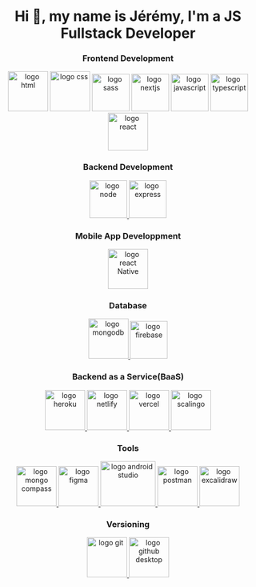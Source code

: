 <h1 align="center">Hi 👋, my name is Jérémy, I'm a JS Fullstack Developer</h1>

<h3 align="center">Frontend Development</h3>

<p align="center">
<a href="https://developer.mozilla.org/fr/docs/Web/HTML" target="_blank"> <img src="https://camo.githubusercontent.com/170f18f5210fdb72cf8caa4b2619e64783c72382284ed4736af5953e9ae7b33b/68747470733a2f2f7777772e6a65666670686f746f2e66722f77702d636f6e74656e742f75706c6f6164732f323032312f31322f6c6f676f2d673962356636373362365f3634302e706e67" alt="logo html" width="80" height="80"/></a>
<a href="https://developer.mozilla.org/fr/docs/Web/CSS" target="_blank"> <img src="https://camo.githubusercontent.com/ae5921220887665b70a7e118c6fc10fd425d9f4e401c0f85542542d883aa926e/68747470733a2f2f7777772e6a65666670686f746f2e66722f77702d636f6e74656e742f75706c6f6164732f323032312f31322f6c6f676f2d676339396131643739635f3634302e706e67" alt="logo css" width="80" height="80"/></a>
<a href="https://sass-lang.com/" target="_blank"> <img src="https://camo.githubusercontent.com/15dd709f7fc70fbec79d2b2ab510f8657122a622e26eafd493db65178d9c31b2/68747470733a2f2f7777772e6a65666670686f746f2e66722f77702d636f6e74656e742f75706c6f6164732f323032322f30312f6b697373706e672d736173732d6e706d2d636173636164696e672d7374796c652d7368656574732d6e6f64652d6a732d736173732d35623337383163653837633835332e393233333934323131353330333634333636353536322e706e67" alt="logo sass" width="75" height="75"/></a>
<a href="https://nextjs.org/" target="_blank"> <img src="https://camo.githubusercontent.com/b985b2822d89b4b05dddd526c61852d2d91b24d5103168503348afe206769311/68747470733a2f2f7777772e726c6f676963616c2e636f6d2f77702d636f6e74656e742f75706c6f6164732f323032312f30382f526c6f676963616c2d426c6f672d496d616765732d7468756d626e61696c2e706e67" alt="logo nextjs" width="75" height="75"/></a>
<a href="https://developer.mozilla.org/fr/docs/Web/JavaScript" target="_blank"> <img src="https://camo.githubusercontent.com/19c442403fb0e923bbc655300a74ce3175f68171d9331aa9fd1d4e6b9a84977c/68747470733a2f2f75706c6f61642e77696b696d656469612e6f72672f77696b6970656469612f636f6d6d6f6e732f392f39392f556e6f6666696369616c5f4a6176615363726970745f6c6f676f5f322e737667" alt="logo javascript" width="75" height="75"/></a>
<a href="https://www.typescriptlang.org/" target="_blank"> <img src="https://camo.githubusercontent.com/3f51c9e4df2ed06b09943fce5082aa1b87de388710df73a072ed260a1fbfcf36/68747470733a2f2f63646e2e776f726c64766563746f726c6f676f2e636f6d2f6c6f676f732f747970657363726970742e737667" alt="logo typescript" width="75" height="75"/></a>
<a href="https://fr.reactjs.org/" target="_blank"> <img src="https://camo.githubusercontent.com/a3ef27d5bd9413fe6a435a8407f6913ad8aa0d600de7f01972d76f5d29dc65da/68747470733a2f2f7777772e70696e636c69706172742e636f6d2f7069636469722f6269672f3533372d353337343038395f72656163742d6a732d6c6f676f2d636c69706172742e706e67" alt="logo react" width="80" height="75"/></a>
</p>

<h3 align="center">Backend Development</h3>

<p align="center">

<a href="https://nodejs.org/en/" target="_blank"> 
<img src="https://camo.githubusercontent.com/b05502314be6203c494788cf027292c3a91aad41b7ccb75cb6a2c6ba31d9b126/68747470733a2f2f7777772e6a65666670686f746f2e66722f77702d636f6e74656e742f75706c6f6164732f323032312f31322f6b697373706e672d6e6f64652d6a732d616e67756c61726a732d72656163742d6a6176617363726970742d6e706d2d6e6f64652d6a732d35623238663631313562666634382e393130313131333431353239343131303839333736382e706e67" alt="logo node" width="75" height="75"/>
</a>
<a href="https://expressjs.com/fr/" target="_blank"> <img src="https://camo.githubusercontent.com/446dad04fdee1cc9b4b1e8f7c32722997c3089af1dee16cd5484796a925e069b/68747470733a2f2f656767686561642e696f2f5f6e6578742f696d6167653f75726c3d68747470732533412532462532466432656970397366336f6f3663322e636c6f756466726f6e742e6e657425324674616773253246696d6167657325324630303025324630303025324633353925324666756c6c253246657870726573736a736c6f676f2e706e6726773d33383426713d3735" alt="logo express" width="75" height="75"/></a>
</p>

<h3 align="center">Mobile App Developpment</h3>

<p align="center">
<a href="https://reactnative.dev/" target="_blank"> <img src="https://reactnative.dev/img/header_logo.svg" alt="logo react Native" width="80" height="80"/> </a>
</p>

<h3 align="center">Database</h3>

<p align="center">
<a href="https://www.mongodb.com/cloud/atlas/lp/try2?utm_content=controlhterms&utm_source=google&utm_campaign=gs_emea_france_search_core_brand_atlas_desktop&utm_term=mongodb&utm_medium=cpc_paid_search&utm_ad=e&utm_ad_campaign_id=12212624521&adgroup=115749705063&gclid=CjwKCAiA7dKMBhBCEiwAO_crFG9_RSwRbogezzhe7iDO2DTUEpF3vnW_gbmCWDrLIfs7ReYyWBhM4RoCG2YQAvD_BwE" target="_blank"> <img src="https://camo.githubusercontent.com/6f7b5dae458697cdd350b6d478034c5d9e260c2bfc581ce47595f96bd7c73f46/68747470733a2f2f7777772e6a65666670686f746f2e66722f77702d636f6e74656e742f75706c6f6164732f323032312f31322f5058504e472e434f4d426173652d64652d646f6e6ec3a965732d6f7269656e74c3a9652d646f63756d656e742d4d6f6e676f44422d4e6f53514c2d6963c3b46e652d6e6f73716c2d61666661697265732d636572636c652d363030783630302d312e706e67" alt="logo mongodb" width="80" height="80"/> </a>
<a href="https://firebase.google.com/" target="_blank"> <img src="https://ih1.redbubble.net/image.489553250.2202/pp,840x830-pad,1000x1000,f8f8f8.u1.jpg" alt="logo firebase" width="75" height="75"/></a>
</p>

<h3 align="center">Backend as a Service(BaaS)</h3>

<p align="center">
<a href="https://heroku.com" target="_blank"> <img src="https://www.vectorlogo.zone/logos/heroku/heroku-icon.svg" alt="logo heroku" width="80" height="80"/> </a>
<a href="https://www.netlify.com" target="_blank"> <img src="https://www.vectorlogo.zone/logos/netlify/netlify-icon.svg" alt="logo netlify" width="80" height="80"/> </a>
<a href="https://vercel.com/?utm_source=google&utm_medium=cpc&utm_campaign=17166484772&utm_campaign_id=17166484772&utm_term=vercel&utm_content=134252114617_596484707963&gclid=CjwKCAjwj42UBhAAEiwACIhADhA1BaFPUM5pUeA7qliVjKV7Nxk6Tc6p-BkOsJZsO2tTpLeAlpzeSBoCHAgQAvD_BwE" target="_blank"> <img src="https://camo.githubusercontent.com/add2c9721e333f0043ac938f3dadbc26a282776e01b95b308fcaba5afaf74ae3/68747470733a2f2f6173736574732e76657263656c2e636f6d2f696d6167652f75706c6f61642f76313538383830353835382f7265706f7369746f726965732f76657263656c2f6c6f676f2e706e67" alt="logo vercel" width="80" height="80"/> </a>
<a href="https://scalingo.com/fr/blog/nouvelle-marque-scalingo" target="_blank"> <img src="https://www.influxdata.com/wp-content/uploads/Scalingo.png" alt="logo scalingo" width="80" height="80"/> </a>
</p>

<h3 align="center">Tools</h3>
<p align="center">
<a href="https://www.mongodb.com/cloud/atlas/lp/try2?utm_content=controlhterms&utm_source=google&utm_campaign=gs_emea_france_search_core_brand_atlas_desktop&utm_term=mongodb&utm_medium=cpc_paid_search&utm_ad=e&utm_ad_campaign_id=12212624521&adgroup=115749705063&gclid=CjwKCAiA7dKMBhBCEiwAO_crFG9_RSwRbogezzhe7iDO2DTUEpF3vnW_gbmCWDrLIfs7ReYyWBhM4RoCG2YQAvD_BwE" target="_blank"> <img src="http://www.kenwalger.com/twitter_cards/mongodb-compass.png" alt="logo mongo compass" width="80" height="80"/> </a>
<a href="https://www.figma.com/" target="_blank"> <img src="https://www.vectorlogo.zone/logos/figma/figma-icon.svg" alt="logo figma" width="80" height="80"/> </a>
<a href="https://developer.android.com/studio?hl=fr&gclid=CjwKCAjwj42UBhAAEiwACIhADrNKFeK1EYvynJkMOJWzFXQrXwplZ81gF-nSDEZMc-NPAwDDsQ_JTRoChMUQAvD_BwE&gclsrc=aw.ds" target="_blank"> <img src="https://www.ambient-it.net/wp-content/uploads/2016/12/android_studio-logo-175.png" alt="logo android studio" width="110" height="90"/> </a>
<a href="https://www.postman.com/" target="_blank"> <img src="https://res.cloudinary.com/postman/image/upload/t_team_logo/v1629869194/team/2893aede23f01bfcbd2319326bc96a6ed0524eba759745ed6d73405a3a8b67a8" alt="logo postman" width="80" height="80"/> </a>
<a href="https://excalidraw.com/" target="_blank"> <img src="https://avatars.githubusercontent.com/u/59452120?s=280&v=4" alt="logo excalidraw" width="80" height="80"/> </a>
  
  
  

</p>

<h3 align="center">Versioning </h3>
<p align="center">
<a href="https://git-scm.com/" target="_blank"> <img src="https://www.vectorlogo.zone/logos/git-scm/git-scm-icon.svg" alt="logo git" width="80" height="80"/> </a>
<a href="https://desktop.github.com/" target="_blank"> <img src="https://upload.wikimedia.org/wikipedia/commons/thumb/a/ae/Github-desktop-logo-symbol.svg/1200px-Github-desktop-logo-symbol.svg.png" alt="logo github desktop" width="80" height="80"/> </a>
</p>
</details>
